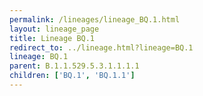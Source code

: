 ```yaml
---
permalink: /lineages/lineage_BQ.1.html
layout: lineage_page
title: Lineage BQ.1
redirect_to: ../lineage.html?lineage=BQ.1
lineage: BQ.1
parent: B.1.1.529.5.3.1.1.1.1
children: ['BQ.1', 'BQ.1.1']
---
```

